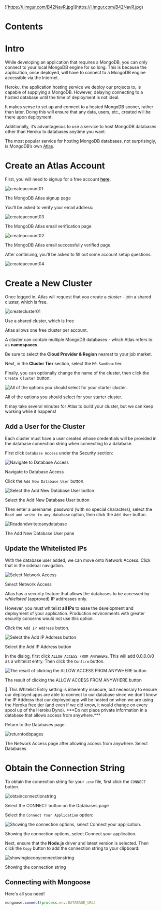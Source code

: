 ![https://i.imgur.com/B42NavR.jpg](https://i.imgur.com/B42NavR.jpg)

# Contents

# Intro

While developing an application that requires a MongoDB, you can only connect to your local MongoDB engine for so long. This is because the application, once deployed, will have to connect to a MongoDB engine accessible via the Internet.

Heroku, the application hosting service we deploy our projects to, is capable of supplying a MongoDB. However, delaying connecting to a hosted database until the time of deployment is not ideal.

It makes sense to set up and connect to a hosted MongoDB sooner, rather than later. Doing this will ensure that any data, users, etc., created will be there upon deployment.

Additionally, it’s advantageous to use a service to host MongoDB databases other than Heroku to databases anytime you want.

The most popular service for hosting MongoDB databases, not surprisingly, is MongoDB’s own [Atlas](https://www.mongodb.com/cloud/atlas/).

# Create an Atlas Account

First, you will need to signup for a free account [**here**](https://www.mongodb.com/cloud/atlas/register).

![createaccount01](https://user-images.githubusercontent.com/48702365/172476116-396f9445-4b89-4013-8f13-68ac262244e9.png)


The MongoDB Atlas signup page

You'll be asked to verify your email address:

![createaccount03](https://user-images.githubusercontent.com/48702365/172476169-e456c042-c712-441b-b199-c641d1215000.png)


The MongoDB Atlas email verification page

![createaccount02](https://user-images.githubusercontent.com/48702365/172476247-a3d09948-53be-4948-9c91-04cdd49338bf.png)

The MongoDB Atlas email successfully verified page.

After continuing, you'll be asked to fill out some account setup questions.

![createaccount04](https://user-images.githubusercontent.com/48702365/172476314-e5575731-6a53-4a13-ac56-f16868d79032.png)


# Create a New Cluster

Once logged in, Atlas will request that you create a *cluster* - join a shared cluster, which is free.

![createcluster01](https://user-images.githubusercontent.com/48702365/172476425-40239a05-3dc8-491b-919a-28852290f842.png)


Use a shared cluster, which is free

Atlas allows one free cluster per account.

A cluster can contain multiple MongoDB databases - which Atlas refers to as **namespaces**.

Be sure to select the **Cloud Provider & Region** nearest to your job market.

Next, in the **Cluster Tier** section, select the `M0 Sandbox` tier.

Finally, you can optionally change the name of the cluster, then click the `Create Cluster` button.

![All of the options you should select for your starter cluster.](https://i.imgur.com/BsqXcrt.png)

All of the options you should select for your starter cluster.

It may take several minutes for Atlas to build your cluster, but we can keep working while it happens!

## Add a User for the Cluster

Each cluster must have a user created whose credentials will be provided in the database connection string when connecting to a database.

First click `Database Access` under the Security section:

![Navigate to Database Access](https://i.imgur.com/ziY6s1X.png)

Navigate to Database Access

Click the `Add New Database User` button.

![Select the Add New Database User button](https://i.imgur.com/c5wt3MJ.png)

Select the Add New Database User button

Then enter a username, password (with no special characters), select the `Read and write to any database` option, then click the `Add User` button.

![Readandwritetoanydatabase](https://user-images.githubusercontent.com/48702365/172476579-65af5973-12e5-4afd-ab47-68e707fb0df4.png)


The Add New Database User pane

## Update the Whitelisted IPs

With the database user added, we can move onto Network Access. Click that in the sidebar navigation.

![Select Network Access](https://i.imgur.com/hm4wl8L.png)

Select Network Access

Atlas has a security feature that allows the databases to be accessed by *whitelisted* (approved) IP addresses only.

However, you must whitelist **all IPs** to ease the development and deployment of your application. Production environments with greater security concerns would not use this option.

Click the `Add IP Address` button.

![Select the Add IP Address button](https://i.imgur.com/pG2PGw9.png)

Select the Add IP Address button

In the dialog, first click `ALLOW ACCESS FROM ANYWHERE`. This will add 0.0.0.0/0 as a whitelist entry. Then click the `Confirm` button.

![The result of clicking the ALLOW ACCESS FROM ANYWHERE button](https://i.imgur.com/JSAcWEL.png)

The result of clicking the ALLOW ACCESS FROM ANYWHERE button

<aside>
🚨 This Whitelist Entry setting is inherently insecure, but necessary to ensure our deployed apps are able to connect to our database since we don't know the IP Address that our deployed app will be hosted on when we are using the Heroku free tier (and even if we did know, it would change on every spool up of the Heroku Dyno). ***Do not place private information in a database that allows access from anywhere.***

</aside>

Return to the Databases page.

![returntodbpages](https://user-images.githubusercontent.com/48702365/172476690-329d3743-91f4-4452-a3ba-9fd87c15bacb.png)


The Network Access page after allowing access from anywhere. Select Databases.

# Obtain the Connection String

To obtain the connection string for your `.env` file, first click the `CONNECT` button.

![obtainconnectionstring](https://user-images.githubusercontent.com/48702365/172476745-75d6dbbf-8c4f-4c25-8a41-7fe2267d344e.png)


Select the CONNECT button on the Databases page

Select the `Connect Your Application` option:

![Showing the connection options, select Connect your application.](https://i.imgur.com/idUnQ5J.png)

Showing the connection options, select Connect your application.

Next, ensure that the **Node.js** driver and latest version is selected. Then click the `Copy` button to add the connection string to your clipboard:

![showingtocopyconnectionstring](https://user-images.githubusercontent.com/48702365/172476854-bcd075b6-9880-4a29-8eec-295eaf79b5f3.png)


Showing the connection string

## Connecting with Mongoose

Here's all you need!

```jsx
mongoose.connect(process.env.DATABASE_URL)
```